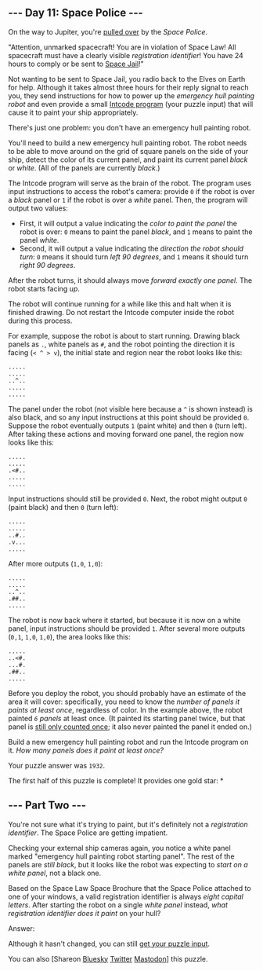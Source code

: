 --- Day 11: Space Police ---
----------------------------

On the way to Jupiter, you're [pulled over](https://www.youtube.com/watch?v=KwY28rpyKDE) by the *Space Police*.


"Attention, unmarked spacecraft! You are in violation of Space Law! All spacecraft must have a clearly visible *registration identifier*! You have 24 hours to comply or be sent to [Space Jail](https://www.youtube.com/watch?v=BVn1oQL9sWg&t=5)!"


Not wanting to be sent to Space Jail, you radio back to the Elves on Earth for help. Although it takes almost three hours for their reply signal to reach you, they send instructions for how to power up the *emergency hull painting robot* and even provide a small [Intcode program](9) (your puzzle input) that will cause it to paint your ship appropriately.


There's just one problem: you don't have an emergency hull painting robot.


You'll need to build a new emergency hull painting robot. The robot needs to be able to move around on the grid of square panels on the side of your ship, detect the color of its current panel, and paint its current panel *black* or *white*. (All of the panels are currently *black*.)


The Intcode program will serve as the brain of the robot. The program uses input instructions to access the robot's camera: provide `0` if the robot is over a *black* panel or `1` if the robot is over a *white* panel. Then, the program will output two values:


* First, it will output a value indicating the *color to paint the panel* the robot is over: `0` means to paint the panel *black*, and `1` means to paint the panel *white*.
* Second, it will output a value indicating the *direction the robot should turn*: `0` means it should turn *left 90 degrees*, and `1` means it should turn *right 90 degrees*.


After the robot turns, it should always move *forward exactly one panel*. The robot starts facing *up*.


The robot will continue running for a while like this and halt when it is finished drawing. Do not restart the Intcode computer inside the robot during this process.


For example, suppose the robot is about to start running. Drawing black panels as `.`, white panels as `#`, and the robot pointing the direction it is facing (`< ^ > v`), the initial state and region near the robot looks like this:



```
.....
.....
..^..
.....
.....

```

The panel under the robot (not visible here because a `^` is shown instead) is also black, and so any input instructions at this point should be provided `0`. Suppose the robot eventually outputs `1` (paint white) and then `0` (turn left). After taking these actions and moving forward one panel, the region now looks like this:



```
.....
.....
.<#..
.....
.....

```

Input instructions should still be provided `0`. Next, the robot might output `0` (paint black) and then `0` (turn left):



```
.....
.....
..#..
.v...
.....

```

After more outputs (`1,0`, `1,0`):



```
.....
.....
..^..
.##..
.....

```

The robot is now back where it started, but because it is now on a white panel, input instructions should be provided `1`. After several more outputs (`0,1`, `1,0`, `1,0`), the area looks like this:



```
.....
..<#.
...#.
.##..
.....

```

Before you deploy the robot, you should probably have an estimate of the area it will cover: specifically, you need to know the *number of panels it paints at least once*, regardless of color. In the example above, the robot painted *`6` panels* at least once. (It painted its starting panel twice, but that panel is [still only counted once](https://www.youtube.com/watch?v=KjsSvjA5TuE); it also never painted the panel it ended on.)


Build a new emergency hull painting robot and run the Intcode program on it. *How many panels does it paint at least once?*



Your puzzle answer was `1932`.

The first half of this puzzle is complete! It provides one gold star: \*


--- Part Two ---
----------------

You're not sure what it's trying to paint, but it's definitely not a *registration identifier*. The Space Police are getting impatient.


Checking your external ship cameras again, you notice a white panel marked "emergency hull painting robot starting panel". The rest of the panels are *still black*, but it looks like the robot was expecting to *start on a white panel*, not a black one.


Based on the Space Law Space Brochure that the Space Police attached to one of your windows, a valid registration identifier is always *eight capital letters*. After starting the robot on a single *white panel* instead, *what registration identifier does it paint* on your hull?



Answer:  


Although it hasn't changed, you can still [get your puzzle input](11/input).


You can also [Shareon
 [Bluesky](https://bsky.app/intent/compose?text=I%27ve+completed+Part+One+of+%22Space+Police%22+%2D+Day+11+%2D+Advent+of+Code+2019+%23AdventOfCode+https%3A%2F%2Fadventofcode%2Ecom%2F2019%2Fday%2F11)
[Twitter](https://twitter.com/intent/tweet?text=I%27ve+completed+Part+One+of+%22Space+Police%22+%2D+Day+11+%2D+Advent+of+Code+2019&url=https%3A%2F%2Fadventofcode%2Ecom%2F2019%2Fday%2F11&related=ericwastl&hashtags=AdventOfCode)
[Mastodon](javascript:void(0);)] this puzzle.

